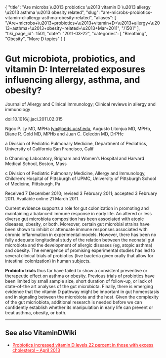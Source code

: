 {
  "title": "Are microbs \u2013 probiotics \u2013 vitamin D \u2013 allergy \u2013 asthma \u2013 obesity related",
  "slug": "are-microbs-probiotics-vitamin-d-allergy-asthma-obesity-related",
  "aliases": [
    "/Are+microbs+\u2013+probiotics+\u2013+vitamin+D+\u2013+allergy+\u2013+asthma+\u2013+obesity+related+\u2013+Mar+2011",
    "/1501"
  ],
  "tiki_page_id": 1501,
  "date": "2011-03-22",
  "categories": [
    "Breathing",
    "Obesity",
    "More D topics"
  ]
}


# Gut microbiota, probiotics, and vitamin D: Interrelated exposures influencing allergy, asthma, and obesity?

Journal of Allergy and Clinical Immunology; Clinical reviews in allergy and immunology

doi:10.1016/j.jaci.2011.02.015 

Ngoc P. Ly MD, MPHa lyn@peds.ucsf.edu, Augusto Litonjua MD, MPHb, Diane R. Gold MD, MPHb and Juan C. Celedón MD, DrPHc

a Division of Pediatric Pulmonary Medicine, Department of Pediatrics, University of California San Francisco, Calif

b Channing Laboratory, Brigham and Women’s Hospital and Harvard Medical School, Boston, Mass

c Division of Pediatric Pulmonary Medicine, Allergy and Immunology, Children’s Hospital of Pittsburgh of UPMC, University of Pittsburgh School of Medicine, Pittsburgh, Pa

Received 7 December 2010; revised 3 February 2011; accepted 3 February 2011. Available online 21 March 2011.

Current evidence supports a role for gut colonization in promoting and maintaining a balanced immune response in early life. An altered or less diverse gut microbiota composition has been associated with atopic diseases, obesity, or both. Moreover, certain gut microbial strains have been shown to inhibit or attenuate immune responses associated with chronic inflammation in experimental models. However, there has been no fully adequate longitudinal study of the relation between the neonatal gut microbiota and the development of allergic diseases (eg, atopic asthma) and obesity. The emergence of promising experimental studies has led to several clinical trials of probiotics (live bacteria given orally that allow for intestinal colonization) in human subjects. 

 **Probiotic trials**  thus far have failed to show a consistent preventive or therapeutic effect on asthma or obesity. Previous trials of probiotics have been limited by small sample size, short duration of follow-up, or lack of state-of-the art analyses of the gut microbiota. Finally, there is emerging evidence that the vitamin D pathway might be important in gut homeostasis and in signaling between the microbiota and the host. Given the complexity of the gut micriobiota, additional research is needed before we can confidently establish whether its manipulation in early life can prevent or treat asthma, obesity, or both.

---

## See also VitaminDWiki

* <a href="/posts/probiotics-increased-vitamin-d-levels-22-percent-in-those-with-excess-cholesterol" style="color: red; text-decoration: underline;" title="This post/category does not exist yet: Probiotics increased vitamin D levels 22 percent in those with excess cholesterol – April 2013">Probiotics increased vitamin D levels 22 percent in those with excess cholesterol – April 2013</a>